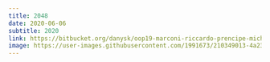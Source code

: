```yaml
---
title: 2048
date: 2020-06-06
subtitle: 2020
link: https://bitbucket.org/danysk/oop19-marconi-riccardo-prencipe-michele-pio-valdiserri-sara/downloads/2048.jar
image: https://user-images.githubusercontent.com/1991673/210349013-4a2307c1-4ea0-43d5-9b2b-4a468188099b.png
---
```


